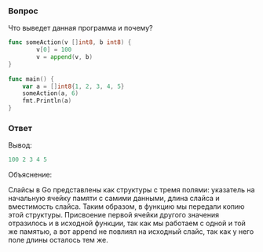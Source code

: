### Вопрос

Что выведет данная программа и почему?

```go
func someAction(v []int8, b int8) {
        v[0] = 100
        v = append(v, b)
}
    
func main() {
    var a = []int8{1, 2, 3, 4, 5}
    someAction(a, 6)
    fmt.Println(a)
}
```

### Ответ

Вывод:

```go
100 2 3 4 5
```

Объяснение:

Слайсы в Go представлены как структуры с тремя полями: указатель на начальную
ячейку памяти с самими данными, длина слайса и вместимость слайса. Таким образом,
в функцию мы передали копию этой структуры. Присвоение первой ячейки другого
значения отразилось и в исходной функции, так как мы работаем с одной и той же
памятью, а вот append не повлиял на исходный слайс, так как у него поле длины
осталось тем же.
